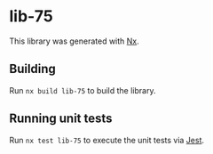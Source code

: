 # lib-75

This library was generated with [Nx](https://nx.dev).

## Building

Run `nx build lib-75` to build the library.

## Running unit tests

Run `nx test lib-75` to execute the unit tests via [Jest](https://jestjs.io).
